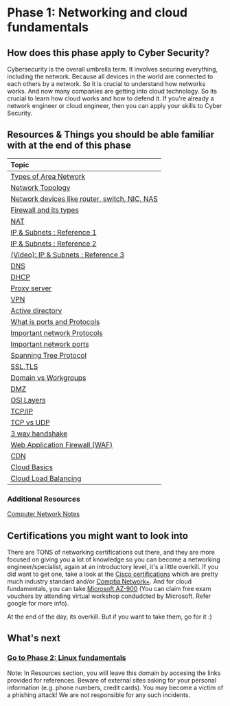 # Phase 1: Networking and cloud fundamentals

## How does this phase apply to Cyber Security?

Cybersecurity is the overall umbrella term. It involves securing everything, including the network. Because all devices in the world are connected to  each others by a network. So it is crucial to understand how networks works. And now many companies are getting into cloud technology. So its crucial to learn how cloud works and how to defend it. If you're already a network engineer or cloud engineer, then you can apply your skills to Cyber Security. 
##  Resources & Things you should be able familiar with at the end of this phase


| Topic      | 
| :------------- | 
| [Types of Area Network](https://www.geeksforgeeks.org/types-of-area-networks-lan-man-and-wan/) | 
| [Network Topology ](https://www.geeksforgeeks.org/types-of-network-topology/	) | 
| [Network devices like router, switch, NIC, NAS](https://www.geeksforgeeks.org/network-devices-hub-repeater-bridge-switch-router-gateways/	) | 
| [Firewall and its types](https://www.geeksforgeeks.org/types-of-network-firewall/) | 
| [NAT](https://www.geeksforgeeks.org/network-address-translation-nat/) | 
| [IP & Subnets : Reference 1](https://www.guru99.com/types-of-ip-addresses.html) | 
| [IP & Subnets : Reference 2](https://www.cisco.com/c/en/us/support/docs/ip/routing-information-protocol-rip/13788-3.html	) | 
| [(Video): IP & Subnets : Reference 3](https://www.youtube.com/watch?v=s_Ntt6eTn94) | 
| [DNS](https://www.cloudflare.com/en-in/learning/dns/what-is-dns/	) | 
| [DHCP](https://www.geeksforgeeks.org/dynamic-host-configuration-protocol-dhcp/	) | 
| [Proxy server](https://www.cloudflare.com/en-in/learning/cdn/glossary/reverse-proxy/	) |
| [VPN](https://www.geeksforgeeks.org/types-of-virtual-private-network-vpn-and-its-protocols/) | 
| [Active directory](https://www.techtarget.com/searchwindowsserver/definition/Active-Directory) | 
| [What is ports and Protocols]( https://www.speedguide.net/faq/what-are-ports-and-protocols-75) | 
| [Important network Protocols](https://www.baeldung.com/cs/popular-network-protocols		) | 
| [Important network ports ](https://www.cloudflare.com/en-in/learning/network-layer/what-is-a-computer-port/			) | 
| [Spanning Tree Protocol](https://www.techtarget.com/searchnetworking/definition/spanning-tree-protocol ) | 
| [SSL,TLS](https://www.csoonline.com/article/3246212/what-is-ssl-tls-and-how-this-encryption-protocol-works.html	) | 
| [Domain vs Workgroups](https://www.geeksforgeeks.org/difference-between-domain-and-workgroup/			) | 
| [DMZ](https://www.fortinet.com/resources/cyberglossary/what-is-dmz) | 
| [OSI  Layers](https://www.cloudflare.com/en-in/learning/ddos/glossary/open-systems-interconnection-model-osi/) | 
| [TCP/IP](https://www.javatpoint.com/computer-network-tcp-ip-model) | 
| [TCP vs UDP ](https://www.geeksforgeeks.org/differences-between-tcp-and-udp/) | 
| [3 way handshake](https://www.geeksforgeeks.org/tcp-3-way-handshake-process/	) | 
| [Web Application Firewall (WAF)](https://www.f5.com/services/resources/glossary/web-application-firewall	) | 
| [CDN](https://www.cloudflare.com/learning/cdn/what-is-a-cdn/	) | 
| [Cloud Basics](https://www.cloudflare.com/en-in/learning/cloud/what-is-the-cloud/) | 
| [Cloud Load Balancing](https://www.geeksforgeeks.org/load-balancing-in-cloud-computing/) | 

### Additional Resources
[Computer Network Notes](https://media-exp1.licdn.com/dms/document/C561FAQGzhtpQyEYyhQ/feedshare-document-pdf-analyzed/0/1648013922467?e=2147483647&v=beta&t=I-bwxWsuaZmYrJ6Ok09wJE_kOiOwYZSVd-_NwXvJgW0)

## Certifications you might want to look into

There are TONS of networking certifications out there, and they are more focused on giving you a lot of knowledge so you can become a networking engineer/specialist, again at an introductory level, it's a little overkill. If you did want to get one, take a look at the [Cisco certifications](https://www.cisco.com/c/en/us/training-events/training-certifications/certifications.html) which are pretty much industry standard and/or [Comptia Network+](https://www.comptia.org/certifications/network). And for cloud fundamentals, you can take [Microsoft AZ-900](https://docs.microsoft.com/en-us/learn/certifications/exams/az-900) (You can claim free exam vouchers by attending virtual workshop condudcted by Microsoft. Refer google for more info).

At the end of the day, its overkill. But if you want to take them, go for it :)
  
## What's next

### [Go to Phase 2: Linux fundamentals](../phase2/README.md)

Note: In Resources section, you will leave this domain by accesing the links provided for references. Beware of external sites asking for your personal information (e.g. phone numbers, credit cards). You may become a victim of a phishing attack! We are not responsible for any such incidents.
